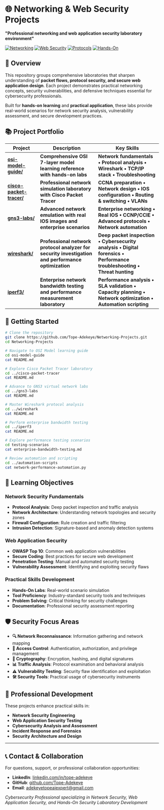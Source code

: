 # 🌐 Networking & Web Security Projects

**"Professional networking and web application security laboratory environment"**

[![Networking](https://img.shields.io/badge/Focus-Network%20Security-blue.svg)](#)
[![Web Security](https://img.shields.io/badge/Focus-Web%20Application%20Security-red.svg)](#)
[![Protocols](https://img.shields.io/badge/Skills-Protocol%20Analysis-green.svg)](#)
[![Hands-On](https://img.shields.io/badge/Type-Hands--On%20Labs-orange.svg)](#)

## 🎯 Overview

This repository groups comprehensive laboratories that sharpen understanding of **packet flows, protocol security, and secure web application design**. Each project demonstrates practical networking concepts, security vulnerabilities, and defensive techniques essential for cybersecurity professionals.

Built for **hands-on learning** and **practical application**, these labs provide real-world scenarios for network security analysis, vulnerability assessment, and secure development practices.

## 📚 **Project Portfolio**

| **Project** | **Description** | **Key Skills** |
|-------------|-----------------|-----------------|
| **[osi-model-guide/](osi-model-guide/)** | **Comprehensive OSI 7-layer model learning reference with hands-on labs** | **Network fundamentals • Protocol analysis • Wireshark • TCP/IP stack • Troubleshooting** |
| **[cisco-packet-tracer/](cisco-packet-tracer/)** | **Professional network simulation laboratory with Cisco Packet Tracer** | **CCNA preparation • Network design • IOS configuration • Routing & switching • VLANs** |
| **[gns3-labs/](gns3-labs/)** | **Advanced network emulation with real IOS images and enterprise scenarios** | **Enterprise networking • Real IOS • CCNP/CCIE • Advanced protocols • Network automation** |
| **[wireshark/](wireshark/)** | **Professional network protocol analyzer for security investigation and performance optimization** | **Deep packet inspection • Cybersecurity analysis • Digital forensics • Performance troubleshooting • Threat hunting** |
| **[iperf3/](iperf3/)** | **Enterprise network bandwidth testing and performance measurement laboratory** | **Performance analysis • SLA validation • Capacity planning • Network optimization • Automation scripting** |

## 🔧 **Getting Started**

```bash
# Clone the repository
git clone https://github.com/Tope-Adekeye/Networking-Projects.git
cd Networking-Projects

# Navigate to OSI Model learning guide
cd osi-model-guide
cat README.md

# Explore Cisco Packet Tracer laboratory
cd ../cisco-packet-tracer
cat README.md

# Advance to GNS3 virtual network labs
cd ../gns3-labs
cat README.md

# Master Wireshark protocol analysis
cd ../wireshark
cat README.md

# Perform enterprise bandwidth testing
cd ../iperf3
cat README.md

# Explore performance testing scenarios
cd testing-scenarios
cat enterprise-bandwidth-testing.md

# Review automation and scripting
cd ../automation-scripts
cat network-performance-automation.py
```

## 🎯 **Learning Objectives**

### **Network Security Fundamentals**
- **Protocol Analysis**: Deep packet inspection and traffic analysis
- **Network Architecture**: Understanding network topologies and security zones
- **Firewall Configuration**: Rule creation and traffic filtering
- **Intrusion Detection**: Signature-based and anomaly detection systems

### **Web Application Security**
- **OWASP Top 10**: Common web application vulnerabilities
- **Secure Coding**: Best practices for secure web development
- **Penetration Testing**: Manual and automated security testing
- **Vulnerability Assessment**: Identifying and exploiting security flaws

### **Practical Skills Development**
- **Hands-On Labs**: Real-world scenario simulation
- **Tool Proficiency**: Industry-standard security tools and techniques
- **Problem Solving**: Critical thinking for security challenges
- **Documentation**: Professional security assessment reporting

## 🛡️ **Security Focus Areas**

- **🔍 Network Reconnaissance**: Information gathering and network mapping
- **🚫 Access Control**: Authentication, authorization, and privilege management
- **🔐 Cryptography**: Encryption, hashing, and digital signatures
- **📊 Traffic Analysis**: Protocol examination and behavioral analysis
- **⚠️ Vulnerability Testing**: Security flaw identification and exploitation
- **🛠️ Security Tools**: Practical usage of cybersecurity instruments

## 🔗 **Professional Development**

These projects enhance practical skills in:
- **Network Security Engineering**
- **Web Application Security Testing**
- **Cybersecurity Analysis and Assessment**
- **Incident Response and Forensics**
- **Security Architecture and Design**

---

## 📞 **Contact & Collaboration**

For questions, support, or professional collaboration opportunities:

- **LinkedIn**: [linkedin.com/in/tope-adekeye](https://linkedin.com/in/tope-adekeye)
- **GitHub**: [github.com/Tope-Adekeye](https://github.com/Tope-Adekeye)
- **Email**: [adekeyetopeaiexpert@gmail.com](mailto:adekeyetopeaiexpert@gmail.com)

*Cybersecurity Professional specializing in Network Security, Web Application Security, and Hands-On Security Laboratory Development*